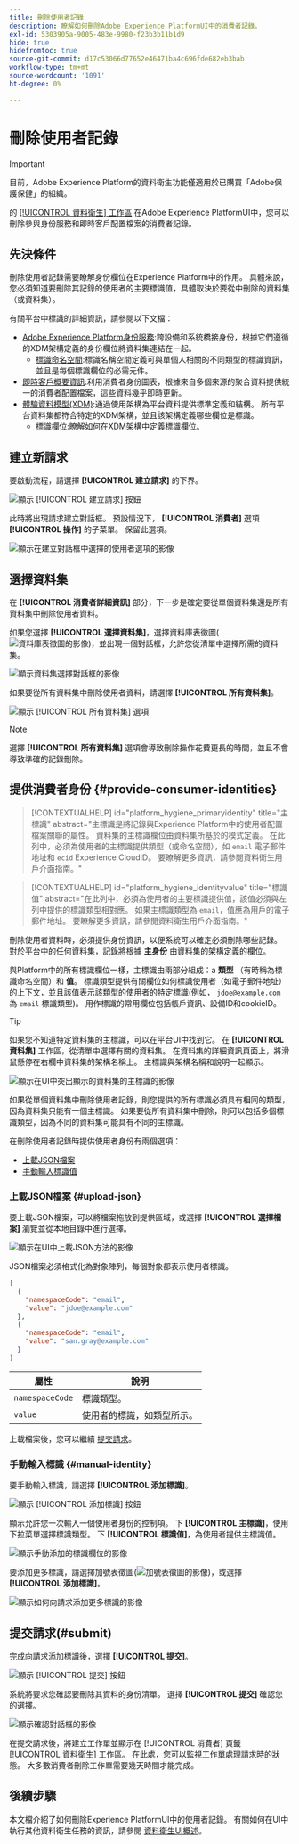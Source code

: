 ```yaml
---
title: 刪除使用者記錄
description: 瞭解如何刪除Adobe Experience PlatformUI中的消費者記錄。
exl-id: 5303905a-9005-483e-9980-f23b3b11b1d9
hide: true
hidefromtoc: true
source-git-commit: d17c53066d77652e46471ba4c696fde682eb3bab
workflow-type: tm+mt
source-wordcount: '1091'
ht-degree: 0%

---
```


# 刪除使用者記錄

>[!IMPORTANT]
>
>目前，Adobe Experience Platform的資料衛生功能僅適用於已購買「Adobe保護保健」的組織。

的 [[!UICONTROL 資料衛生] 工作區](./overview.md) 在Adobe Experience PlatformUI中，您可以刪除參與身份服務和即時客戶配置檔案的消費者記錄。

## 先決條件

刪除使用者記錄需要瞭解身份欄位在Experience Platform中的作用。 具體來說，您必須知道要刪除其記錄的使用者的主要標識值，具體取決於要從中刪除的資料集（或資料集）。

有關平台中標識的詳細資訊，請參閱以下文檔：

* [Adobe Experience Platform身份服務](../../identity-service/home.md):跨設備和系統橋接身份，根據它們遵循的XDM架構定義的身份欄位將資料集連結在一起。
   * [標識命名空間](../../identity-service/namespaces.md):標識名稱空間定義可與單個人相關的不同類型的標識資訊，並且是每個標識欄位的必需元件。
* [即時客戶概要資訊](../../profile/home.md):利用消費者身份圖表，根據來自多個來源的聚合資料提供統一的消費者配置檔案，這些資料幾乎即時更新。
* [體驗資料模型(XDM)](../../xdm/home.md):通過使用架構為平台資料提供標準定義和結構。 所有平台資料集都符合特定的XDM架構，並且該架構定義哪些欄位是標識。
   * [標識欄位](../../xdm/ui/fields/identity.md):瞭解如何在XDM架構中定義標識欄位。

## 建立新請求

要啟動流程，請選擇 **[!UICONTROL 建立請求]** 的下界。

![顯示 [!UICONTROL 建立請求] 按鈕](../images/ui/delete-consumer/create-request-button.png)

此時將出現請求建立對話框。 預設情況下， **[!UICONTROL 消費者]** 選項 **[!UICONTROL 操作]** 的子菜單。 保留此選項。

![顯示在建立對話框中選擇的使用者選項的影像](../images/ui/delete-consumer/consumer-action.png)

## 選擇資料集

在 **[!UICONTROL 消費者詳細資訊]** 部分，下一步是確定要從單個資料集還是所有資料集中刪除使用者資料。

如果您選擇 **[!UICONTROL 選擇資料集]**，選擇資料庫表徵圖(![資料庫表徵圖的影像](../images/ui/delete-consumer/database-icon.png))，並出現一個對話框，允許您從清單中選擇所需的資料集。

![顯示資料集選擇對話框的影像](../images/ui/delete-consumer/select-dataset.png)

如果要從所有資料集中刪除使用者資料，請選擇 **[!UICONTROL 所有資料集]**。

![顯示 [!UICONTROL 所有資料集] 選項](../images/ui/delete-consumer/all-datasets.png)

>[!NOTE]
>
>選擇 **[!UICONTROL 所有資料集]** 選項會導致刪除操作花費更長的時間，並且不會導致準確的記錄刪除。

## 提供消費者身份 {#provide-consumer-identities}

>[!CONTEXTUALHELP]
>id="platform_hygiene_primaryidentity"
>title="主標識"
>abstract="主標識是將記錄與Experience Platform中的使用者配置檔案關聯的屬性。 資料集的主標識欄位由資料集所基於的模式定義。 在此列中，必須為使用者的主標識提供類型（或命名空間），如 `email` 電子郵件地址和 `ecid` Experience CloudID。 要瞭解更多資訊，請參閱資料衛生用戶介面指南。"

>[!CONTEXTUALHELP]
>id="platform_hygiene_identityvalue"
>title="標識值"
>abstract="在此列中，必須為使用者的主要標識提供值，該值必須與左列中提供的標識類型相對應。 如果主標識類型為 `email`，值應為用戶的電子郵件地址。 要瞭解更多資訊，請參閱資料衛生用戶介面指南。"

刪除使用者資料時，必須提供身份資訊，以便系統可以確定必須刪除哪些記錄。 對於平台中的任何資料集，記錄將根據 **主身份** 由資料集的架構定義的欄位。

與Platform中的所有標識欄位一樣，主標識由兩部分組成：a **類型** （有時稱為標識命名空間）和 **值**。 標識類型提供有關欄位如何標識使用者（如電子郵件地址）的上下文，並且該值表示該類型的使用者的特定標識(例如， `jdoe@example.com` 為 `email` 標識類型)。  用作標識的常用欄位包括帳戶資訊、設備ID和cookieID。

>[!TIP]
>
>如果您不知道特定資料集的主標識，可以在平台UI中找到它。 在 **[!UICONTROL 資料集]** 工作區，從清單中選擇有關的資料集。 在資料集的詳細資訊頁面上，將滑鼠懸停在右欄中資料集的架構名稱上。 主標識與架構名稱和說明一起顯示。
>
>![顯示在UI中突出顯示的資料集的主標識的影像](../images/ui/delete-consumer/dataset-primary-identity.png)

如果從單個資料集中刪除使用者記錄，則您提供的所有標識必須具有相同的類型，因為資料集只能有一個主標識。 如果要從所有資料集中刪除，則可以包括多個標識類型，因為不同的資料集可能具有不同的主標識。

在刪除使用者記錄時提供使用者身份有兩個選項：

* [上載JSON檔案](#upload-json)
* [手動輸入標識值](#manual-identity)

### 上載JSON檔案 {#upload-json}

要上載JSON檔案，可以將檔案拖放到提供區域，或選擇 **[!UICONTROL 選擇檔案]** 瀏覽並從本地目錄中進行選擇。

![顯示在UI中上載JSON方法的影像](../images/ui/delete-consumer/upload-json.png)

JSON檔案必須格式化為對象陣列，每個對象都表示使用者標識。

```json
[
  {
    "namespaceCode": "email",
    "value": "jdoe@example.com"
  },
  {
    "namespaceCode": "email",
    "value": "san.gray@example.com"
  }
]
```

| 屬性 | 說明 |
| --- | --- |
| `namespaceCode` | 標識類型。 |
| `value` | 使用者的標識，如類型所示。 |

上載檔案後，您可以繼續 [提交請求](#submit)。

### 手動輸入標識 {#manual-identity}

要手動輸入標識，請選擇 **[!UICONTROL 添加標識]**。

![顯示 [!UICONTROL 添加標識] 按鈕](../images/ui/delete-consumer/add-identity.png)

顯示允許您一次輸入一個使用者身份的控制項。 下 **[!UICONTROL 主標識]**，使用下拉菜單選擇標識類型。 下 **[!UICONTROL 標識值]**，為使用者提供主標識值。

![顯示手動添加的標識欄位的影像](../images/ui/delete-consumer/identity-added.png)

要添加更多標識，請選擇加號表徵圖(![加號表徵圖的影像](../images/ui/delete-consumer/plus-icon.png))，或選擇 **[!UICONTROL 添加標識]**。

![顯示如何向請求添加更多標識的影像](../images/ui/delete-consumer/more-identities.png)

## 提交請求(#submit)

完成向請求添加標識後，選擇 **[!UICONTROL 提交]**。

![顯示 [!UICONTROL 提交] 按鈕](../images/ui/delete-consumer/submit.png)

系統將要求您確認要刪除其資料的身份清單。 選擇 **[!UICONTROL 提交]** 確認您的選擇。

![顯示確認對話框的影像](../images/ui/delete-consumer/confirm-request.png)

在提交請求後，將建立工作單並顯示在 [!UICONTROL 消費者] 頁籤 [!UICONTROL 資料衛生] 工作區。 在此處，您可以監視工作單處理請求時的狀態。 大多數消費者刪除工作單需要幾天時間才能完成。

## 後續步驟

本文檔介紹了如何刪除Experience PlatformUI中的使用者記錄。 有關如何在UI中執行其他資料衛生任務的資訊，請參閱 [資料衛生UI概述](./overview.md)。

<!--

Paragraph below should be commented out until workorder.md will be added to the TOC.

To learn how to delete consumer records using the Data Hygiene API, refer to the [work order endpoint guide](../api/workorder.md).

-->
